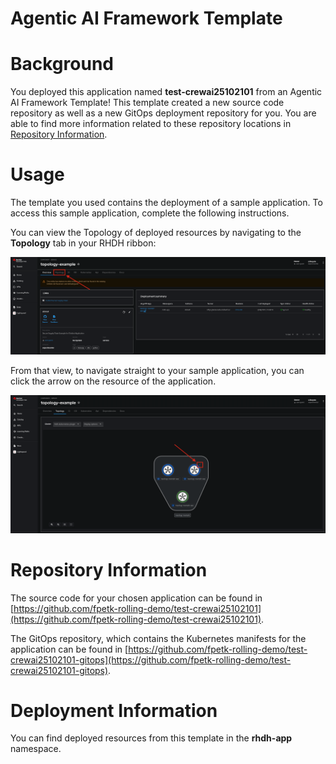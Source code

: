 # Agentic AI Framework Template

# Background

You deployed this application named **test-crewai25102101** from an Agentic AI Framework Template! This template created a new source code repository as well as a new GitOps deployment repository for you. You are able to find more information related to these repository locations in [Repository Information](#repository-information).

# Usage

The template you used contains the deployment of a sample application. To access this sample application, complete the following instructions.

You can view the Topology of deployed resources by navigating to the **Topology** tab in your RHDH ribbon:

![Topology Ribbon](./images/topology-ribbon.png)

From that view, to navigate straight to your sample application, you can click the arrow on the resource of the application.

![Topology View Application Link](./images/topology-app-link.png)

# Repository Information

The source code for your chosen application can be found in [https://github.com/fpetk-rolling-demo/test-crewai25102101](https://github.com/fpetk-rolling-demo/test-crewai25102101).

The GitOps repository, which contains the Kubernetes manifests for the application can be found in
[https://github.com/fpetk-rolling-demo/test-crewai25102101-gitops](https://github.com/fpetk-rolling-demo/test-crewai25102101-gitops).

# Deployment Information

You can find deployed resources from this template in the **rhdh-app** namespace.
